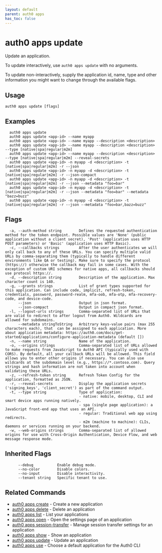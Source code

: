 ```yaml
---
layout: default
parent: auth0 apps
has_toc: false
---
```

# auth0 apps update

Update an application.

To update interactively, use `auth0 apps update` with no arguments.

To update non-interactively, supply the application id, name, type and other information you might want to change through the available flags.

## Usage
```
auth0 apps update [flags]
```

## Examples

```
  auth0 apps update
  auth0 apps update <app-id> --name myapp
  auth0 apps update <app-id> --name myapp --description <description>
  auth0 apps update <app-id> --name myapp --description <description> --type [native|spa|regular|m2m]
  auth0 apps update <app-id> --name myapp --description <description> --type [native|spa|regular|m2m] --reveal-secrets
  auth0 apps update <app-id> -n myapp -d <description> -t [native|spa|regular|m2m] -r --json
  auth0 apps update <app-id> -n myapp -d <description> -t [native|spa|regular|m2m] -r --json-compact
  auth0 apps update <app-id> -n myapp -d <description> -t [native|spa|regular|m2m] -r --json --metadata "foo=bar"
  auth0 apps update <app-id> -n myapp -d <description> -t [native|spa|regular|m2m] -r --json --metadata "foo=bar" --metadata "bazz=buzz"
  auth0 apps update <app-id> -n myapp -d <description> -t [native|spa|regular|m2m] -r --json --metadata "foo=bar,bazz=buzz"
```


## Flags

```
  -a, --auth-method string        Defines the requested authentication method for the token endpoint. Possible values are 'None' (public application without a client secret), 'Post' (application uses HTTP POST parameters) or 'Basic' (application uses HTTP Basic).
  -c, --callbacks strings         After the user authenticates we will only call back to any of these URLs. You can specify multiple valid URLs by comma-separating them (typically to handle different environments like QA or testing). Make sure to specify the protocol (https://) otherwise the callback may fail in some cases. With the exception of custom URI schemes for native apps, all callbacks should use protocol https://.
  -d, --description string        Description of the application. Max character count is 140.
  -g, --grants strings            List of grant types supported for this application. Can include code, implicit, refresh-token, credentials, password, password-realm, mfa-oob, mfa-otp, mfa-recovery-code, and device-code.
      --json                      Output in json format.
      --json-compact              Output in compact json format.
  -l, --logout-urls strings       Comma-separated list of URLs that are valid to redirect to after logout from Auth0. Wildcards are allowed for subdomains.
      --metadata stringToString   Arbitrary keys-value pairs (max 255 characters each), that  can be assigned to each application. More about application metadata: https://auth0.com/docs/get-started/applications/configure-application-metadata (default [])
  -n, --name string               Name of the application.
  -o, --origins strings           Comma-separated list of URLs allowed to make requests from JavaScript to Auth0 API (typically used with CORS). By default, all your callback URLs will be allowed. This field allows you to enter other origins if necessary. You can also use wildcards at the subdomain level (e.g., https://*.contoso.com). Query strings and hash information are not taken into account when validating these URLs.
  -z, --refresh-token string      Refresh Token Config for the application, formatted as JSON.
  -r, --reveal-secrets            Display the application secrets ('signing_keys', 'client_secret') as part of the command output.
  -t, --type string               Type of application:
                                  - native: mobile, desktop, CLI and smart device apps running natively.
                                  - spa (single page application): a JavaScript front-end app that uses an API.
                                  - regular: Traditional web app using redirects.
                                  - m2m (machine to machine): CLIs, daemons or services running on your backend.
  -w, --web-origins strings       Comma-separated list of allowed origins for use with Cross-Origin Authentication, Device Flow, and web message response mode.
```


## Inherited Flags

```
      --debug           Enable debug mode.
      --no-color        Disable colors.
      --no-input        Disable interactivity.
      --tenant string   Specific tenant to use.
```


## Related Commands

- [auth0 apps create](auth0_apps_create.md) - Create a new application
- [auth0 apps delete](auth0_apps_delete.md) - Delete an application
- [auth0 apps list](auth0_apps_list.md) - List your applications
- [auth0 apps open](auth0_apps_open.md) - Open the settings page of an application
- [auth0 apps session-transfer](auth0_apps_session-transfer.md) - Manage session transfer settings for an application
- [auth0 apps show](auth0_apps_show.md) - Show an application
- [auth0 apps update](auth0_apps_update.md) - Update an application
- [auth0 apps use](auth0_apps_use.md) - Choose a default application for the Auth0 CLI


